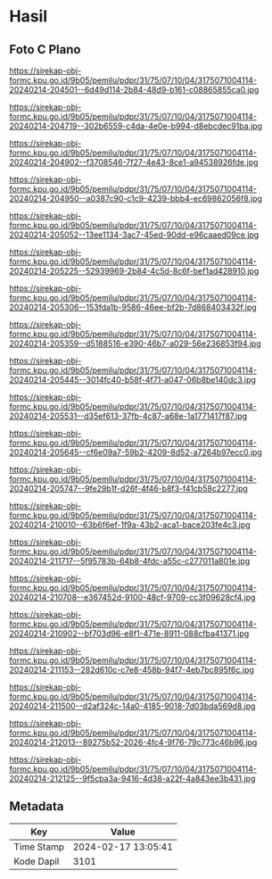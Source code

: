 # Hasil

## Foto C Plano

https://sirekap-obj-formc.kpu.go.id/9b05/pemilu/pdpr/31/75/07/10/04/3175071004114-20240214-204501--6d49d114-2b84-48d9-b161-c08865855ca0.jpg

https://sirekap-obj-formc.kpu.go.id/9b05/pemilu/pdpr/31/75/07/10/04/3175071004114-20240214-204719--302b6559-c4da-4e0e-b994-d8ebcdec91ba.jpg

https://sirekap-obj-formc.kpu.go.id/9b05/pemilu/pdpr/31/75/07/10/04/3175071004114-20240214-204902--f3708546-7f27-4e43-8ce1-a94538926fde.jpg

https://sirekap-obj-formc.kpu.go.id/9b05/pemilu/pdpr/31/75/07/10/04/3175071004114-20240214-204950--a0387c90-c1c9-4239-bbb4-ec69862056f8.jpg

https://sirekap-obj-formc.kpu.go.id/9b05/pemilu/pdpr/31/75/07/10/04/3175071004114-20240214-205052--13ee1134-3ac7-45ed-90dd-e96caaed09ce.jpg

https://sirekap-obj-formc.kpu.go.id/9b05/pemilu/pdpr/31/75/07/10/04/3175071004114-20240214-205225--52939969-2b84-4c5d-8c6f-bef1ad428910.jpg

https://sirekap-obj-formc.kpu.go.id/9b05/pemilu/pdpr/31/75/07/10/04/3175071004114-20240214-205306--153fda1b-9586-46ee-bf2b-7d868403432f.jpg

https://sirekap-obj-formc.kpu.go.id/9b05/pemilu/pdpr/31/75/07/10/04/3175071004114-20240214-205359--d5188516-e390-46b7-a029-56e236853f94.jpg

https://sirekap-obj-formc.kpu.go.id/9b05/pemilu/pdpr/31/75/07/10/04/3175071004114-20240214-205445--3014fc40-b58f-4f71-a047-06b8be140dc3.jpg

https://sirekap-obj-formc.kpu.go.id/9b05/pemilu/pdpr/31/75/07/10/04/3175071004114-20240214-205531--d35ef613-37fb-4c87-a68e-1a1771417f87.jpg

https://sirekap-obj-formc.kpu.go.id/9b05/pemilu/pdpr/31/75/07/10/04/3175071004114-20240214-205645--cf6e09a7-59b2-4209-8d52-a7264b97ecc0.jpg

https://sirekap-obj-formc.kpu.go.id/9b05/pemilu/pdpr/31/75/07/10/04/3175071004114-20240214-205747--9fe29b1f-d26f-4f46-b8f3-f41cb58c2277.jpg

https://sirekap-obj-formc.kpu.go.id/9b05/pemilu/pdpr/31/75/07/10/04/3175071004114-20240214-210010--63b6f6ef-1f9a-43b2-aca1-bace203fe4c3.jpg

https://sirekap-obj-formc.kpu.go.id/9b05/pemilu/pdpr/31/75/07/10/04/3175071004114-20240214-211717--5f95783b-64b8-4fdc-a55c-c277011a801e.jpg

https://sirekap-obj-formc.kpu.go.id/9b05/pemilu/pdpr/31/75/07/10/04/3175071004114-20240214-210708--e367452d-9100-48cf-9709-cc3f09628cf4.jpg

https://sirekap-obj-formc.kpu.go.id/9b05/pemilu/pdpr/31/75/07/10/04/3175071004114-20240214-210902--bf703d96-e8f1-471e-8911-088cfba41371.jpg

https://sirekap-obj-formc.kpu.go.id/9b05/pemilu/pdpr/31/75/07/10/04/3175071004114-20240214-211153--282d610c-c7e8-458b-94f7-4eb7bc895f6c.jpg

https://sirekap-obj-formc.kpu.go.id/9b05/pemilu/pdpr/31/75/07/10/04/3175071004114-20240214-211500--d2af324c-14a0-4185-9018-7d03bda569d8.jpg

https://sirekap-obj-formc.kpu.go.id/9b05/pemilu/pdpr/31/75/07/10/04/3175071004114-20240214-212013--89275b52-2026-4fc4-9f76-79c773c46b96.jpg

https://sirekap-obj-formc.kpu.go.id/9b05/pemilu/pdpr/31/75/07/10/04/3175071004114-20240214-212125--9f5cba3a-9416-4d38-a22f-4a843ee3b431.jpg


## Metadata

| Key        | Value               |
| ---------- | ------------------- |
| Time Stamp | 2024-02-17 13:05:41 |
| Kode Dapil | 3101                |



